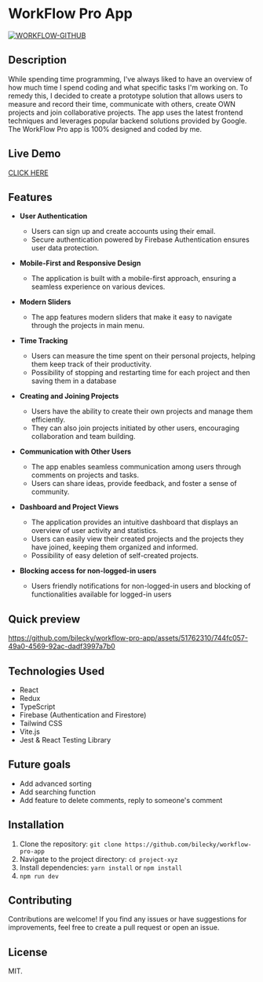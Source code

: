 # WorkFlow Pro App

 <a href="https://deviceframes.com/templates/iphone-13">![WORKFLOW-GITHUB](https://github.com/bilecky/workflow-pro-app/assets/51762310/3aaf78aa-a171-4173-9840-537f7460be08)
</a>



## Description

While spending time programming, I've always liked to have an overview of how much time I spend coding and what specific tasks I'm working on. To remedy this, I decided to create a prototype solution that allows users to measure and record their time, communicate with others, create OWN projects and join collaborative projects. The app uses the latest frontend techniques and leverages popular backend solutions provided by Google. The WorkFlow Pro app is 100% designed and coded by me.

## Live Demo

[CLICK HERE](https://bilecky.github.io/workflow-pro-app/)

## Features
- **User Authentication**
  - Users can sign up and create accounts using their email.
  - Secure authentication powered by Firebase Authentication ensures user data protection.

- **Mobile-First and Responsive Design**
  - The application is built with a mobile-first approach, ensuring a seamless experience on various devices.

- **Modern Sliders**
  -  The app features modern sliders that make it easy to navigate through the projects in main menu.

- **Time Tracking**
  - Users can measure the time spent on their personal projects, helping them keep track of their productivity.
  - Possibility of stopping and restarting time for each project and then saving them in a database

- **Creating and Joining Projects**
  - Users have the ability to create their own projects and manage them efficiently.
  - They can also join projects initiated by other users, encouraging collaboration and team building.

- **Communication with Other Users**
  - The app enables seamless communication among users through comments on projects and tasks.
  - Users can share ideas, provide feedback, and foster a sense of community.

- **Dashboard and Project Views**
  - The application provides an intuitive dashboard that displays an overview of user activity and statistics.
  - Users can easily view their created projects and the projects they have joined, keeping them organized and informed.
  - Possibility of easy deletion of self-created projects.
 
- **Blocking access for non-logged-in users**
  - Users friendly notifications for non-logged-in users and blocking of functionalities available for logged-in users

## Quick preview

https://github.com/bilecky/workflow-pro-app/assets/51762310/744fc057-49a0-4569-92ac-dadf3997a7b0


## Technologies Used
- React
- Redux
- TypeScript
- Firebase (Authentication and Firestore)
- Tailwind CSS
- Vite.js
- Jest & React Testing Library

## Future goals
- Add advanced sorting
- Add searching function
- Add feature to delete comments, reply to someone's comment


## Installation
1. Clone the repository: `git clone https://github.com/bilecky/workflow-pro-app`
2. Navigate to the project directory: `cd project-xyz`
3. Install dependencies: `yarn install` or `npm install`
4. `npm run dev`


## Contributing
Contributions are welcome! If you find any issues or have suggestions for improvements, feel free to create a pull request or open an issue.

## License
MIT.

